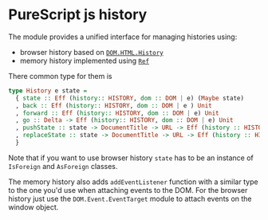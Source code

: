 # PureScript js history

The module provides a unified interface for managing histories using:
 * browser history based on [`DOM.HTML.History`](https://pursuit.purescript.org/packages/purescript-dom/)
 * memory history implemented using [`Ref`](https://pursuit.purescript.org/packages/purescript-refs)

There common type for them is
```purescript
type History e state =
  { state :: Eff (history:: HISTORY, dom :: DOM | e) (Maybe state)
  , back :: Eff (history:: HISTORY, dom :: DOM | e ) Unit
  , forward :: Eff (history:: HISTORY, dom :: DOM | e) Unit
  , go :: Delta -> Eff (history:: HISTORY, dom :: DOM | e) Unit
  , pushState :: state -> DocumentTitle -> URL -> Eff (history :: HISTORY, dom :: DOM | e) Unit
  , replaceState :: state -> DocumentTitle -> URL -> Eff (history :: HISTORY, dom :: DOM | e) Unit 
  }
```

Note that if you want to use browser history `state` has to be an instance of
`IsForeign` and `AsForeign` classes.

The memory history also adds `addEventListener` function with a similar type to
the one you'd use when attaching events to the DOM.  For the browser history
just use the `DOM.Event.EventTarget` module to attach events on the window object.
